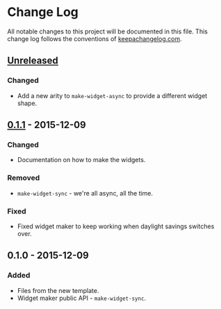 # Change Log
All notable changes to this project will be documented in this file. This change log follows the conventions of [keepachangelog.com](http://keepachangelog.com/).

## [Unreleased][unreleased]
### Changed
- Add a new arity to `make-widget-async` to provide a different widget shape.

## [0.1.1] - 2015-12-09
### Changed
- Documentation on how to make the widgets.

### Removed
- `make-widget-sync` - we're all async, all the time.

### Fixed
- Fixed widget maker to keep working when daylight savings switches over.

## 0.1.0 - 2015-12-09
### Added
- Files from the new template.
- Widget maker public API - `make-widget-sync`.

[unreleased]: https://github.com/your-name/simple-file-host/compare/0.1.1...HEAD
[0.1.1]: https://github.com/your-name/simple-file-host/compare/0.1.0...0.1.1
